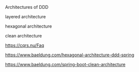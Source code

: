 Architectures of DDD

layered architecture

hexagonal architecture

clean architecture

https://cqrs.nu/Faq

https://www.baeldung.com/hexagonal-architecture-ddd-spring

https://www.baeldung.com/spring-boot-clean-architecture
